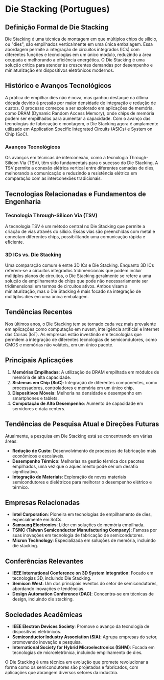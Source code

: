 # Die Stacking (Portugues)

## Definição Formal de Die Stacking

Die Stacking é uma técnica de montagem em que múltiplos chips de silício, ou "dies", são empilhados verticalmente em uma única embalagem. Essa abordagem permite a integração de circuitos integrados (ICs) com diferentes funções e tecnologias em um único módulo, reduzindo a área ocupada e melhorando a eficiência energética. O Die Stacking é uma solução crítica para atender às crescentes demandas por desempenho e miniaturização em dispositivos eletrônicos modernos.

## Histórico e Avanços Tecnológicos

A prática de empilhar dies não é nova, mas ganhou destaque na última década devido à pressão por maior densidade de integração e redução de custos. O processo começou a ser explorado em aplicações de memória, como DRAM (Dynamic Random Access Memory), onde chips de memória podem ser empilhados para aumentar a capacidade. Com o avanço das tecnologias de fabricação e montagem, o Die Stacking agora é amplamente utilizado em Application Specific Integrated Circuits (ASICs) e System on Chip (SoC).

### Avanços Tecnológicos

Os avanços em técnicas de interconexão, como a tecnologia Through-Silicon Via (TSV), têm sido fundamentais para o sucesso do Die Stacking. A TSV permite a conexão elétrica vertical entre diferentes camadas de dies, melhorando a comunicação e reduzindo a resistência elétrica em comparação com as interconexões tradicionais.

## Tecnologias Relacionadas e Fundamentos de Engenharia

### Tecnologia Through-Silicon Via (TSV)

A tecnologia TSV é um método central no Die Stacking que permite a criação de vias através do silício. Essas vias são preenchidas com metal e conectam diferentes chips, possibilitando uma comunicação rápida e eficiente.

### 3D ICs vs. Die Stacking

Uma comparação comum é entre 3D ICs e Die Stacking. Enquanto 3D ICs referem-se a circuitos integrados tridimensionais que podem incluir múltiplos planos de circuitos, o Die Stacking geralmente se refere a uma solução de empilhamento de chips que pode não necessariamente ser tridimensional em termos de circuitos ativos. Ambos visam a miniaturização, mas o Die Stacking é mais focado na integração de múltiplos dies em uma única embalagem.

## Tendências Recentes

Nos últimos anos, o Die Stacking tem se tornado cada vez mais prevalente em aplicações como computação em nuvem, inteligência artificial e Internet das Coisas (IoT). As empresas estão investindo em tecnologias que permitem a integração de diferentes tecnologias de semicondutores, como CMOS e memórias não voláteis, em um único pacote.

## Principais Aplicações

1. **Memórias Empilhadas**: A utilização de DRAM empilhada em módulos de memória de alta capacidade.
2. **Sistemas em Chip (SoC)**: Integração de diferentes componentes, como processadores, controladores e memória em um único chip.
3. **Dispositivos Móveis**: Melhoria na densidade e desempenho em smartphones e tablets.
4. **Computação de Alto Desempenho**: Aumento de capacidade em servidores e data centers.

## Tendências de Pesquisa Atual e Direções Futuras

Atualmente, a pesquisa em Die Stacking está se concentrando em várias áreas:

- **Redução de Custo**: Desenvolvimento de processos de fabricação mais econômicos e escaláveis.
- **Desempenho Térmico**: Melhorias na gestão térmica dos pacotes empilhados, uma vez que o aquecimento pode ser um desafio significativo.
- **Integração de Materiais**: Exploração de novos materiais semicondutores e dielétricos para melhorar o desempenho elétrico e térmico.

## Empresas Relacionadas

- **Intel Corporation**: Pioneira em tecnologias de empilhamento de dies, especialmente em SoCs.
- **Samsung Electronics**: Líder em soluções de memória empilhada.
- **TSMC (Taiwan Semiconductor Manufacturing Company)**: Famosa por suas inovações em tecnologia de fabricação de semicondutores.
- **Micron Technology**: Especializada em soluções de memória, incluindo die stacking.

## Conferências Relevantes

- **IEEE International Conference on 3D System Integration**: Focado em tecnologias 3D, incluindo Die Stacking.
- **Semicon West**: Um dos principais eventos do setor de semicondutores, abordando inovações e tendências.
- **Design Automation Conference (DAC)**: Concentra-se em técnicas de design, incluindo die stacking.

## Sociedades Acadêmicas

- **IEEE Electron Devices Society**: Promove o avanço da tecnologia de dispositivos eletrônicos.
- **Semiconductor Industry Association (SIA)**: Agrupa empresas do setor, promovendo inovação e pesquisa.
- **International Society for Hybrid Microelectronics (ISHM)**: Focada em tecnologias de microeletrônica, incluindo empilhamento de dies.

O Die Stacking é uma técnica em evolução que promete revolucionar a forma como os semicondutores são projetados e fabricados, com aplicações que abrangem diversos setores da indústria.